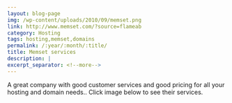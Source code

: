 ```yaml
---
layout: blog-page
img: /wp-content/uploads/2010/09/memset.png
link: http://www.memset.com/?source=flameab
category: Hosting
tags: hosting,memset,domains
permalink: /:year/:month/:title/
title: Memset services
description: |
excerpt_separator: <!--more-->
---
```


A great company with good customer services and good pricing for all your hosting and domain needs..<!--more--> Click image below to see their services.